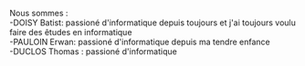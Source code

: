 Nous sommes :\
-DOISY Batist: passioné d'informatique depuis toujours et j'ai toujours voulu faire des êtudes en informatique\
-PAULOIN Erwan: passioné d'informatique depuis ma tendre enfance\
-DUCLOS Thomas : passioné d'informatique
